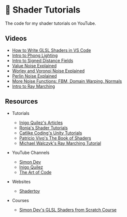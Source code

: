 # 🎨 Shader Tutorials

The code for my shader tutorials on YouTube.

## Videos

- [How to Write GLSL Shaders in VS Code](https://www.youtube.com/watch?v=7UvpTTEE1Hs)
- [Intro to Phong Lighting](https://www.youtube.com/watch?v=LKXAIuCaKAQ)
- [Intro to Signed Distance Fields](https://www.youtube.com/watch?v=pEdlZ9W2Xs0)
- [Value Noise Explained](https://www.youtube.com/watch?v=KllOFoUnKhU)
- [Worley and Voronoi Noise Explained](https://www.youtube.com/watch?v=vcfIJ5Uu6Qw)
- [Perlin Noise Explained](https://www.youtube.com/watch?v=7fd331zsie0)
- [More Noise Functions: FBM, Domain Warping, Normals](https://www.youtube.com/watch?v=cWiLGZPwXCs)
- [Intro to Ray Marching](https://www.youtube.com/watch?v=TSAIR03FPfY)

## Resources

- Tutorials

  - [Inigo Quilez's Articles](https://iquilezles.org/articles/)
  - [Ronja's Shader Tutorials](https://ronja-tutorials.com/)
  - [Catlike Coding's Unity Tutorials](https://catlikecoding.com/unity/tutorials/)
  - [Patricio Vivo's The Book of Shaders](https://thebookofshaders.com/)
  - [Michael Walczyk's Ray Marching Tutorial](https://michaelwalczyk.com/blog-ray-marching.html)

- YouTube Channels

  - [Simon Dev](https://www.youtube.com/@simondev758)
  - [Inigo Quilez](https://www.youtube.com/@InigoQuilez)
  - [The Art of Code](https://www.youtube.com/@TheArtofCodeIsCool)

- Websites

  - [Shadertoy](https://www.shadertoy.com/)

- Courses

  - [Simon Dev's GLSL Shaders from Scratch Course](https://simondev.teachable.com/)
